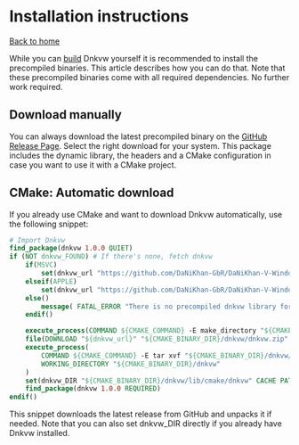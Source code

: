 # Installation instructions
[Back to home](../)

While you can [build](../building/) Dnkvw yourself it is recommended to install the precompiled
binaries. This article describes how you can do that. Note that these precompiled binaries
come with all required dependencies. No further work required.

## Download manually

You can always download the latest precompiled binary on the 
[GitHub Release Page](https://github.com/DaNiKhan-GbR/DaNiKhan-V-Window/releases).
Select the right download for your system. This package includes the dynamic library,
the headers and a CMake configuration in case you want to use it with a CMake project.

## CMake: Automatic download

If you already use CMake and want to download Dnkvw automatically, use the following snippet:

```cmake
# Import Dnkvw
find_package(dnkvw 1.0.0 QUIET)
if (NOT dnkvw_FOUND) # If there's none, fetch dnkvw
    if(MSVC)
        set(dnkvw_url "https://github.com/DaNiKhan-GbR/DaNiKhan-V-Window/releases/latest/download/Dnkvw-Windows-MSVC.zip")
    elseif(APPLE)
        set(dnkvw_url "https://github.com/DaNiKhan-GbR/DaNiKhan-V-Window/releases/latest/download/Dnkvw-macOS.zip")
    else()
        message( FATAL_ERROR "There is no precompiled dnkvw library for your system." )
    endif()

    execute_process(COMMAND ${CMAKE_COMMAND} -E make_directory "${CMAKE_BINARY_DIR}/dnkvw")
    file(DOWNLOAD "${dnkvw_url}" "${CMAKE_BINARY_DIR}/dnkvw/dnkvw.zip" SHOW_PROGRESS)
    execute_process(
        COMMAND ${CMAKE_COMMAND} -E tar xvf "${CMAKE_BINARY_DIR}/dnkvw/dnkvw.zip" 
        WORKING_DIRECTORY "${CMAKE_BINARY_DIR}/dnkvw"
    )
    set(dnkvw_DIR "${CMAKE_BINARY_DIR}/dnkvw/lib/cmake/dnkvw" CACHE PATH "" FORCE)
    find_package(dnkvw 1.0.0 REQUIRED)
endif()
```

This snippet downloads the latest release from GitHub and unpacks it if needed.
Note that you can also set dnkvw_DIR directly if you already have Dnkvw installed.
